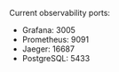   Current observability ports:
  - Grafana: 3005
  - Prometheus: 9091
  - Jaeger: 16687
  - PostgreSQL: 5433